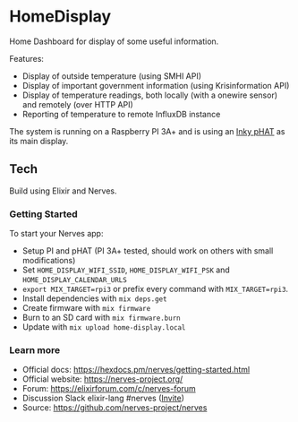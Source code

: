 # HomeDisplay

Home Dashboard for display of some useful information.

Features:

 * Display of outside temperature (using SMHI API)
 * Display of important government information (using Krisinformation API)
 * Display of temperature readings, both locally (with a onewire sensor) and remotely (over HTTP API)
 * Reporting of temperature to remote InfluxDB instance
 
The system is running on a Raspberry PI 3A+ and is using an [Inky pHAT](https://shop.pimoroni.com/products/inky-phat?variant=12549254217811) as its main display.

## Tech

Build using Elixir and Nerves.

### Getting Started

To start your Nerves app:

- Setup PI and pHAT (PI 3A+ tested, should work on others with small modifications)
- Set `HOME_DISPLAY_WIFI_SSID`, `HOME_DISPLAY_WIFI_PSK` and `HOME_DISPLAY_CALENDAR_URLS`
- `export MIX_TARGET=rpi3` or prefix every command with
  `MIX_TARGET=rpi3`.
- Install dependencies with `mix deps.get`
- Create firmware with `mix firmware`
- Burn to an SD card with `mix firmware.burn`
- Update with `mix upload home-display.local`

### Learn more

- Official docs: https://hexdocs.pm/nerves/getting-started.html
- Official website: https://nerves-project.org/
- Forum: https://elixirforum.com/c/nerves-forum
- Discussion Slack elixir-lang #nerves ([Invite](https://elixir-slackin.herokuapp.com/))
- Source: https://github.com/nerves-project/nerves
